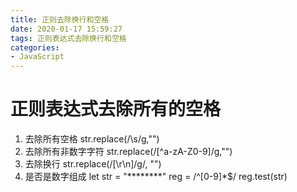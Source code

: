 ```yaml
---
title: 正则去除换行和空格
date: 2020-01-17 15:59:27
tags: 正则表达式去除换行和空格
categories: 
- JavaScript
---
```

# 正则表达式去除所有的空格
1. 去除所有空格
str.replace(/\s/g,"")
2. 去除所有非数字字符
str.replace(/[^a-zA-Z0-9]/g,"")
3. 去除换行
str.replace(/[\r\n]/g/, "")
4. 是否是数字组成
let str = "********"
reg = /^[0-9]*$/
reg.test(str)